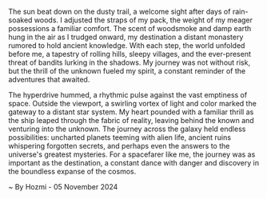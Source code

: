 
The sun beat down on the dusty trail, a welcome sight after days of rain-soaked woods. I adjusted the straps of my pack, the weight of my meager possessions a familiar comfort. The scent of woodsmoke and damp earth hung in the air as I trudged onward, my destination a distant monastery rumored to hold ancient knowledge. With each step, the world unfolded before me, a tapestry of rolling hills, sleepy villages, and the ever-present threat of bandits lurking in the shadows. My journey was not without risk, but the thrill of the unknown fueled my spirit, a constant reminder of the adventures that awaited. 

The hyperdrive hummed, a rhythmic pulse against the vast emptiness of space. Outside the viewport, a swirling vortex of light and color marked the gateway to a distant star system. My heart pounded with a familiar thrill as the ship leaped through the fabric of reality, leaving behind the known and venturing into the unknown. The journey across the galaxy held endless possibilities: uncharted planets teeming with alien life, ancient ruins whispering forgotten secrets, and perhaps even the answers to the universe's greatest mysteries. For a spacefarer like me, the journey was as important as the destination, a constant dance with danger and discovery in the boundless expanse of the cosmos. 

~ By Hozmi - 05 November 2024
